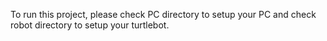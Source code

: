 To run this project, please check PC directory to setup your PC and check robot directory to setup your turtlebot.
